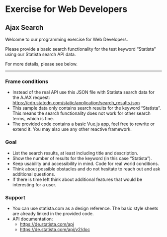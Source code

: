 # Exercise for Web Developers #

## Ajax Search ##

Welcome to our programming exercise for Web Developers. 

Please provide a basic search functionality for the test keyword “Statista” using our Statista search API data.

For more details, please see below.

---

### Frame conditions ###

* Instead of the real API use this JSON file with Statista search data for the AJAX request:
https://cdn.statcdn.com/static/application/search_results.json
* This sample data only contains search results for the keyword “Statista”. This means the search functionality does not work for other search terms, which is fine.
* The provided code contains a basic Vue.js app, feel free to rewrite or extend it. You may also use any other reactive framework.

### Goal ###

* List the search results, at least including title and description.
* Show the number of results for the keyword (in this case “Statista”).
* Keep usability and accessibility in mind. Code for real world conditions.
* Think about possible obstacles and do not hesitate to reach out and ask additional questions.
* If there is time left think about additional features that would be interesting for a user.

### Support ###

* You can use statista.com as a design reference. The basic style sheets are already linked in the provided code.
* API documentation:
  * https://de.statista.com/api
  * https://de.statista.com/api/v2/doc
